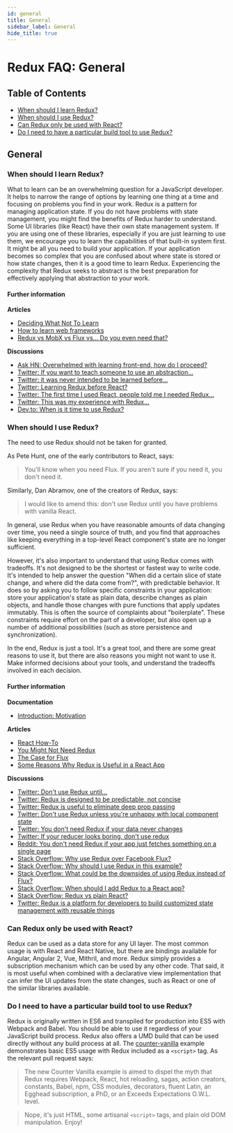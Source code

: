 ```yaml
---
id: general
title: General
sidebar_label: General
hide_title: true
---
```


# Redux FAQ: General

## Table of Contents

- [When should I learn Redux?](#when-should-i-learn-redux)
- [When should I use Redux?](#when-should-i-use-redux)
- [Can Redux only be used with React?](#can-redux-only-be-used-with-react)
- [Do I need to have a particular build tool to use Redux?](#do-i-need-to-have-a-particular-build-tool-to-use-redux)

## General

### When should I learn Redux?

What to learn can be an overwhelming question for a JavaScript developer. It helps to narrow the range of options by learning one thing at a time and focusing on problems you find in your work. Redux is a pattern for managing application state. If you do not have problems with state management, you might find the benefits of Redux harder to understand. Some UI libraries (like React) have their own state management system. If you are using one of these libraries, especially if you are just learning to use them, we encourage you to learn the capabilities of that built-in system first. It might be all you need to build your application. If your application becomes so complex that you are confused about where state is stored or how state changes, then it is a good time to learn Redux. Experiencing the complexity that Redux seeks to abstract is the best preparation for effectively applying that abstraction to your work.

#### Further information

**Articles**

- [Deciding What Not To Learn](http://gedd.ski/post/what-not-to-learn/)
- [How to learn web frameworks](https://ux.shopify.com/how-to-learn-web-frameworks-9d447cb71e68)
- [Redux vs MobX vs Flux vs... Do you even need that?](https://goshakkk.name/redux-vs-mobx-vs-flux-etoomanychoices/)

**Discussions**

- [Ask HN: Overwhelmed with learning front-end, how do I proceed?](https://news.ycombinator.com/item?id=12882816)
- [Twitter: If you want to teach someone to use an abstraction...](https://twitter.com/acemarke/status/901329101088215044)
- [Twitter: it was never intended to be learned before...](https://twitter.com/dan_abramov/status/739961787295117312)
- [Twitter: Learning Redux before React?](https://twitter.com/dan_abramov/status/739962098030137344)
- [Twitter: The first time I used React, people told me I needed Redux...](https://twitter.com/raquelxmoss/status/901576285020856320)
- [Twitter: This was my experience with Redux...](https://twitter.com/garetmckinley/status/901500556568645634)
- [Dev.to: When is it time to use Redux?](https://dev.to/dan_abramov/comment/1n2k)

### When should I use Redux?

The need to use Redux should not be taken for granted.

As Pete Hunt, one of the early contributors to React, says:

> You'll know when you need Flux. If you aren't sure if you need it, you don't need it.

Similarly, Dan Abramov, one of the creators of Redux, says:

> I would like to amend this: don't use Redux until you have problems with vanilla React.

In general, use Redux when you have reasonable amounts of data changing over time, you need a single source of truth, and you find that approaches like keeping everything in a top-level React component's state are no longer sufficient.

However, it's also important to understand that using Redux comes with tradeoffs. It's not designed to be the shortest or fastest way to write code. It's intended to help answer the question "When did a certain slice of state change, and where did the data come from?", with predictable behavior. It does so by asking you to follow specific constraints in your application: store your application's state as plain data, describe changes as plain objects, and handle those changes with pure functions that apply updates immutably. This is often the source of complaints about "boilerplate". These constraints require effort on the part of a developer, but also open up a number of additional possibilities (such as store persistence and synchronization).

In the end, Redux is just a tool. It's a great tool, and there are some great reasons to use it, but there are also reasons you might not want to use it. Make informed decisions about your tools, and understand the tradeoffs involved in each decision.

#### Further information

**Documentation**

- [Introduction: Motivation](../introduction/Motivation.md)

**Articles**

- [React How-To](https://github.com/petehunt/react-howto)
- [You Might Not Need Redux](https://medium.com/@dan_abramov/you-might-not-need-redux-be46360cf367)
- [The Case for Flux](https://medium.com/swlh/the-case-for-flux-379b7d1982c6)
- [Some Reasons Why Redux is Useful in a React App](https://www.fullstackreact.com/articles/redux-with-mark-erikson/)

**Discussions**

- [Twitter: Don't use Redux until...](https://twitter.com/dan_abramov/status/699241546248536064)
- [Twitter: Redux is designed to be predictable, not concise](https://twitter.com/dan_abramov/status/733742952657342464)
- [Twitter: Redux is useful to eliminate deep prop passing](https://twitter.com/dan_abramov/status/732912085840089088)
- [Twitter: Don't use Redux unless you're unhappy with local component state](https://twitter.com/dan_abramov/status/725089243836588032)
- [Twitter: You don't need Redux if your data never changes](https://twitter.com/dan_abramov/status/737036433215610880)
- [Twitter: If your reducer looks boring, don't use redux](https://twitter.com/dan_abramov/status/802564042648944642)
- [Reddit: You don't need Redux if your app just fetches something on a single page](https://www.reddit.com/r/reactjs/comments/5exfea/feedback_on_my_first_redux_app/dagglqp/)
- [Stack Overflow: Why use Redux over Facebook Flux?](http://stackoverflow.com/questions/32461229/why-use-redux-over-facebook-flux)
- [Stack Overflow: Why should I use Redux in this example?](http://stackoverflow.com/questions/35675339/why-should-i-use-redux-in-this-example)
- [Stack Overflow: What could be the downsides of using Redux instead of Flux?](http://stackoverflow.com/questions/32021763/what-could-be-the-downsides-of-using-redux-instead-of-flux)
- [Stack Overflow: When should I add Redux to a React app?](http://stackoverflow.com/questions/36631761/when-should-i-add-redux-to-a-react-app)
- [Stack Overflow: Redux vs plain React?](http://stackoverflow.com/questions/39260769/redux-vs-plain-react/39261546#39261546)
- [Twitter: Redux is a platform for developers to build customized state management with reusable things](https://twitter.com/acemarke/status/793862722253447168)

### Can Redux only be used with React?

Redux can be used as a data store for any UI layer. The most common usage is with React and React Native, but there are bindings available for Angular, Angular 2, Vue, Mithril, and more. Redux simply provides a subscription mechanism which can be used by any other code. That said, it is most useful when combined with a declarative view implementation that can infer the UI updates from the state changes, such as React or one of the similar libraries available.

### Do I need to have a particular build tool to use Redux?

Redux is originally written in ES6 and transpiled for production into ES5 with Webpack and Babel. You should be able to use it regardless of your JavaScript build process. Redux also offers a UMD build that can be used directly without any build process at all. The [counter-vanilla](https://github.com/reduxjs/redux/tree/master/examples/counter-vanilla) example demonstrates basic ES5 usage with Redux included as a `<script>` tag. As the relevant pull request says:

> The new Counter Vanilla example is aimed to dispel the myth that Redux requires Webpack, React, hot reloading, sagas, action creators, constants, Babel, npm, CSS modules, decorators, fluent Latin, an Egghead subscription, a PhD, or an Exceeds Expectations O.W.L. level.

> Nope, it's just HTML, some artisanal `<script>` tags, and plain old DOM manipulation. Enjoy!
